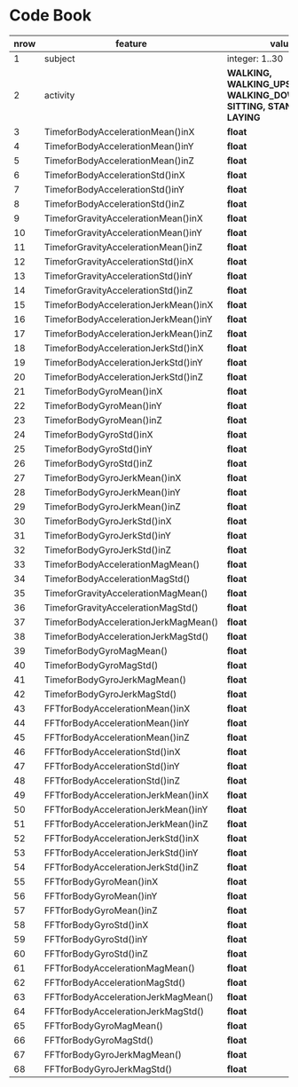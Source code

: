 ﻿# Code Book #

| nrow | feature  | value  |
| -- | ------- | ------ |
| 1   | subject  | integer: 1..30 |
| 2   | activity  | **WALKING, WALKING_UPSTAIRS, WALKING_DOWNSTAIRS, SITTING, STANDING, LAYING**  |
| 3   | TimeforBodyAccelerationMean()inX  | **float**  |
| 4   | TimeforBodyAccelerationMean()inY  | **float**  |
| 5   | TimeforBodyAccelerationMean()inZ  | **float**  |
| 6   | TimeforBodyAccelerationStd()inX  | **float**  |
| 7   | TimeforBodyAccelerationStd()inY  | **float**  |
| 8   | TimeforBodyAccelerationStd()inZ  | **float**  |
| 9   | TimeforGravityAccelerationMean()inX  | **float**  |
| 10  | TimeforGravityAccelerationMean()inY  | **float**  |
| 11  | TimeforGravityAccelerationMean()inZ  | **float**  |
| 12  | TimeforGravityAccelerationStd()inX  | **float**  |
| 13  | TimeforGravityAccelerationStd()inY  | **float**  |
| 14  | TimeforGravityAccelerationStd()inZ  | **float**  |
| 15  | TimeforBodyAccelerationJerkMean()inX  | **float**  |
| 16  | TimeforBodyAccelerationJerkMean()inY  | **float**  |
| 17  | TimeforBodyAccelerationJerkMean()inZ  | **float**  |
| 18  | TimeforBodyAccelerationJerkStd()inX  | **float**  |
| 19  | TimeforBodyAccelerationJerkStd()inY  | **float**  |
| 20  | TimeforBodyAccelerationJerkStd()inZ  | **float**  |
| 21  | TimeforBodyGyroMean()inX  | **float**  |
| 22  | TimeforBodyGyroMean()inY  | **float**  |
| 23  | TimeforBodyGyroMean()inZ  | **float**  |
| 24  | TimeforBodyGyroStd()inX  | **float**  |
| 25  | TimeforBodyGyroStd()inY  | **float**  |
| 26  | TimeforBodyGyroStd()inZ  | **float**  |
| 27  | TimeforBodyGyroJerkMean()inX  | **float**  |
| 28  | TimeforBodyGyroJerkMean()inY  | **float**  |
| 29  | TimeforBodyGyroJerkMean()inZ  | **float**  |
| 30  | TimeforBodyGyroJerkStd()inX  | **float**  |
| 31  | TimeforBodyGyroJerkStd()inY  | **float**  |
| 32  | TimeforBodyGyroJerkStd()inZ  | **float**  |
| 33  | TimeforBodyAccelerationMagMean()  | **float**  |
| 34  | TimeforBodyAccelerationMagStd()  | **float**  |
| 35  | TimeforGravityAccelerationMagMean()  | **float**  |
| 36  | TimeforGravityAccelerationMagStd()  | **float**  |
| 37  | TimeforBodyAccelerationJerkMagMean()  | **float**  |
| 38  | TimeforBodyAccelerationJerkMagStd()  | **float**  |
| 39  | TimeforBodyGyroMagMean()  | **float**  |
| 40  | TimeforBodyGyroMagStd()  | **float**  |
| 41  | TimeforBodyGyroJerkMagMean()  | **float**  |
| 42  | TimeforBodyGyroJerkMagStd()  | **float**  |
| 43  | FFTforBodyAccelerationMean()inX  | **float**  |
| 44  | FFTforBodyAccelerationMean()inY  | **float**  |
| 45  | FFTforBodyAccelerationMean()inZ  | **float**  |
| 46  | FFTforBodyAccelerationStd()inX  | **float**  |
| 47  | FFTforBodyAccelerationStd()inY  | **float**  |
| 48  | FFTforBodyAccelerationStd()inZ  | **float**  |
| 49  | FFTforBodyAccelerationJerkMean()inX  | **float**  |
| 50  | FFTforBodyAccelerationJerkMean()inY  | **float**  |
| 51  | FFTforBodyAccelerationJerkMean()inZ  | **float**  |
| 52  | FFTforBodyAccelerationJerkStd()inX  | **float**  |
| 53  | FFTforBodyAccelerationJerkStd()inY  | **float**  |
| 54  | FFTforBodyAccelerationJerkStd()inZ  | **float**  |
| 55  | FFTforBodyGyroMean()inX  | **float**  |
| 56  | FFTforBodyGyroMean()inY  | **float**  |
| 57  | FFTforBodyGyroMean()inZ  | **float**  |
| 58  | FFTforBodyGyroStd()inX  | **float**  |
| 59  | FFTforBodyGyroStd()inY  | **float**  |
| 60  | FFTforBodyGyroStd()inZ  | **float**  |
| 61  | FFTforBodyAccelerationMagMean()  | **float**  |
| 62  | FFTforBodyAccelerationMagStd()  | **float**  |
| 63  | FFTforBodyAccelerationJerkMagMean()  | **float**  |
| 64  | FFTforBodyAccelerationJerkMagStd()  | **float**  |
| 65  | FFTforBodyGyroMagMean()  | **float**  |
| 66  | FFTforBodyGyroMagStd()  | **float**  |
| 67  | FFTforBodyGyroJerkMagMean()  | **float**  |
| 68  | FFTforBodyGyroJerkMagStd()  | **float**  |